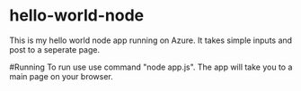 # hello-world-node

This is my hello world node app running on Azure. It takes simple inputs and post to a seperate page. 

#Running
To run use use command "node app.js". The app will take you to a main page on your browser.
